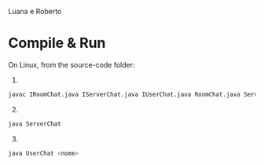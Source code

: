 Luana e Roberto

# Compile & Run

On Linux, from the source-code folder:

1. 
``` bash 
javac IRoomChat.java IServerChat.java IUserChat.java RoomChat.java ServerChat.java UserChat.java 
```
2. 
``` bash 
java ServerChat
```
3.
``` bash 
java UserChat <nome>
```